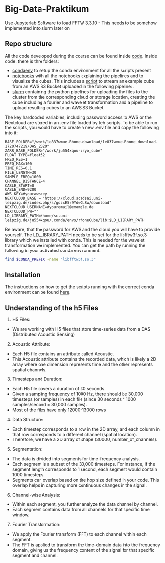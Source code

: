 # Big-Data-Praktikum

Use Jupyterlab Software to load FFTW 3.3.10
    - This needs to be somehow implemented into slurm later on
    
## Repo structure
All the code developed during the course can be found inside [code](./code/).
Inside [code](./code/). there is thre folders:

- [condaenv](./code/condaenv/) to setup the conda environment for all the scripts present
- [notebooks](./code/notebooks) with all the notebooks explaining the pipelines and to visualize the cubes. This includes a [script](./code/notebooks/AWS_streaming.ipynb) to stream an example cube from an AWS S3 Bucket uploaded in the following pipeline: .
- [slurm](./code/slurm/) containing the python pipelines for uploading the files to the cluster from the corresponding cloud or storage location, creating the cube including a fourier and wavelet transformation and a pipeline to upload resulting cubes to an AWS S3 Bucket

The key hardcoded variables, including password access to AWS or the Nextcloud are stored in an .env file loaded by teh scripts. To be able to run the scripts, you would have to create a new .env file and copy the following into it:

```
BASE_FOLDER="/work/le837wmue-Rhone-download/le837wmue-Rhone_download-1720747219/DAS_2020"
ZARR_BASE_FOLDER="/work/ju554xqou-cryo_cube"
FLOAT_TYPE=float32
FREQ_RES=1
FREQ_MAX=100
TIME_RES=0.1
FILE_LENGTH=30
SAMPLE_FREQ=1000
CHANNEL_DISTANCE=4
CABLE_START=0
CABLE_END=9200
AWS_KEY=#yourawskey
NEXTCLOUD_BASE = "https://cloud.scadsai.uni-leipzig.de/index.php/s/gozxE5r9YdwGL8w/download"
NEXTCLOUD_USERNAME=#youremail@example.de
NEXTCLOUD_PW=""
LD_LIBRARY_PATH=/home/sc.uni-leipzig.de/ju554xqou/.conda/envs/rhoneCube/lib:$LD_LIBRARY_PATH
```

Be aware, that the password for AWS and the cloud you will have to provide yourself.
The LD_LIBRARY_PATH needs to be set for the libfftw3f.so.3 library which we installed with conda. This is needed for the wavelet transformation we implemented.
You can get the path by running the following in your activated conda environment:
```bash
find $CONDA_PREFIX -name "libfftw3f.so.3"
```


## Installation
The instructions on how to get the scripts running with the correct conda environment can be found [here](./code/condaenv).

## Understanding of the h5 Files

1. H5 Files:

- We are working with H5 files that store time-series data from a DAS (Distributed Acoustic Sensing)

2. Acoustic Attribute:

- Each H5 file contains an attribute called Acoustic.
- This Acoustic attribute contains the recorded data, which is likely a 2D array where one dimension represents time and the other represents spatial channels.

3. Timesteps and Duration:

- Each H5 file covers a duration of 30 seconds.
- Given a sampling frequency of 1000 Hz, there should be 30,000 timesteps (or samples) in each file (since 30 seconds * 1000 samples/second = 30,000 samples).
- Most of the files have only 12000-13000 rows

4. Data Structure:

- Each timestep corresponds to a row in the 2D array, and each column in that row corresponds to a different channel (spatial location).
- Therefore, we have a 2D array of shape (30000, number_of_channels).

5. Segmentation:

- The data is divided into segments for time-frequency analysis.
- Each segment is a subset of the 30,000 timesteps. For instance, if the segment length corresponds to 1 second, each segment would contain 1000 timesteps.
- Segments can overlap based on the hop size defined in your code. This overlap helps in capturing more continuous changes in the signal.

6. Channel-wise Analysis:

- Within each segment, you further analyze the data channel by channel.
- Each segment contains data from all channels for that specific time window.

7. Fourier Transformation:

- We apply the Fourier transform (FFT) to each channel within each segment.
- The FFT is applied to transform the time-domain data into the frequency domain, giving us the frequency content of the signal for that specific segment and channel.